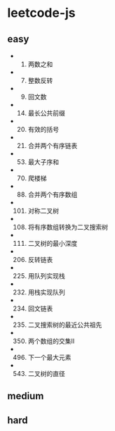 # leetcode-js

## easy
- 1. 两数之和
- 7. 整数反转
- 9. 回文数
- 14. 最长公共前缀
- 20. 有效的括号
- 21. 合并两个有序链表
- 53. 最大子序和
- 70. 爬楼梯
- 88. 合并两个有序数组
- 101. 对称二叉树
- 108. 将有序数组转换为二叉搜索树
- 111. 二叉树的最小深度
- 206. 反转链表
- 225. 用队列实现栈
- 232. 用栈实现队列
- 234. 回文链表
- 235. 二叉搜索树的最近公共祖先
- 350. 两个数组的交集II
- 496. 下一个最大元素
- 543. 二叉树的直径

## medium


## hard
